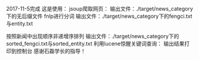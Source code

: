 2017-11-5完成
这是使用：
jsoup爬取网页：
             输出文件：./target/news_category下的无后缀文件
fnlp进行分词
             输出文件：./target/news_category下的fengci.txt与entity.txt
             
按照新闻中出现顺序非递增序排列
            输出文件：./target/news_category下的sorted_fengci.txt与sorted_entity.txt
利用lucene惊醒关键词查询：
            输出结果打印到控制台
感谢石磊学长的指导！